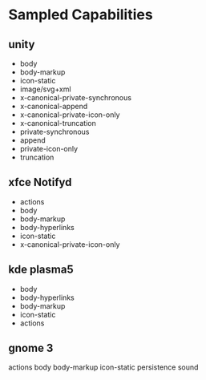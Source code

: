 # Sampled Capabilities

## unity
* body
* body-markup
* icon-static
* image/svg+xml
* x-canonical-private-synchronous
* x-canonical-append
* x-canonical-private-icon-only
* x-canonical-truncation
* private-synchronous
* append
* private-icon-only
* truncation

## xfce Notifyd
* actions
* body
* body-markup
* body-hyperlinks
* icon-static
* x-canonical-private-icon-only

## kde plasma5
* body
* body-hyperlinks
* body-markup
* icon-static
* actions

## gnome 3
actions
body
body-markup
icon-static
persistence
sound

